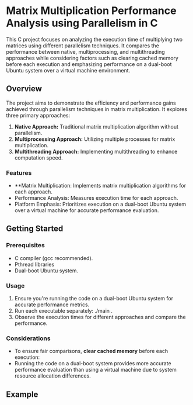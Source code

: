 # Matrix Multiplication Performance Analysis using Parallelism in C
This C project focuses on analyzing the execution time of multiplying two matrices using different parallelism techniques. It compares the performance between native, multiprocessing, and multithreading approaches while considering factors such as clearing cached memory before each execution and emphasizing performance on a dual-boot Ubuntu system over a virtual machine environment.

## Overview
The project aims to demonstrate the efficiency and performance gains achieved through parallelism techniques in matrix multiplication. It explores three primary approaches:

1. **Native Approach:** Traditional matrix multiplication algorithm without parallelism.
2. **Multiprocessing Approach:** Utilizing multiple processes for matrix multiplication.
3. **Multithreading Approach:** Implementing multithreading to enhance computation speed.

### Features

- **Matrix Multiplication: Implements matrix multiplication algorithms for each approach.
- Performance Analysis: Measures execution time for each approach.
- Platform Emphasis: Prioritizes execution on a dual-boot Ubuntu system over a virtual machine for accurate performance evaluation.

## Getting Started

### Prerequisites
- C compiler (gcc recommended).
- Pthread libraries
- Dual-boot Ubuntu system.

### Usage
1. Ensure you're running the code on a dual-boot Ubuntu system for accurate performance metrics.
2. Run each executable separately: ./main .
3. Observe the execution times for different approaches and compare the performance.

### Considerations
- To ensure fair comparisons, **clear cached memory** before each execution:
- Running the code on a dual-boot system provides more accurate performance evaluation than using a virtual machine due to system resource allocation differences.

## Example

```plaintext
